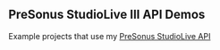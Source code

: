 PreSonus StudioLive III API Demos
---

Example projects that use my [PreSonus StudioLive API](https://featherbear.cc/presonus-studiolive-api/)
